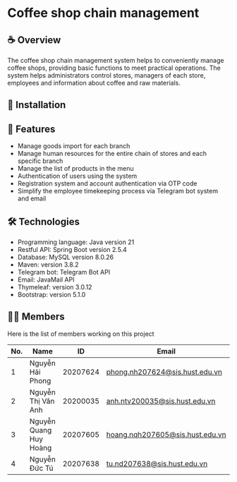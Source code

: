 # Coffee shop chain management

## ☕️ Overview

The coffee shop chain management system helps to conveniently manage coffee shops, providing basic functions to meet practical operations. The system helps administrators control stores, managers of each store, employees and information about coffee and raw materials.

## 📌 Installation

## 📣 Features

- Manage goods import for each branch
- Manage human resources for the entire chain of stores and each specific branch
- Manage the list of products in the menu
- Authentication of users using the system
- Registration system and account authentication via OTP code
- Simplify the employee timekeeping process via Telegram bot system and email

## 🛠 Technologies

- Programming language: Java version 21
- Restful API: Spring Boot version 2.5.4
- Database: MySQL version 8.0.26
- Maven: version 3.8.2
- Telegram bot: Telegram Bot API
- Email: JavaMail API
- Thymeleaf: version 3.0.12
- Bootstrap: version 5.1.0

## 🧑‍🎓 Members
Here is the list of members working on this project

| No. | Name                   | ID       | Email                           |
|-----|------------------------|----------|---------------------------------|
| 1   | Nguyễn Hải Phong       | 20207624 | phong.nh207624@sis.hust.edu.vn  |
| 2   | Nguyễn Thị Vân Anh     | 20200035 | anh.ntv200035@sis.hust.edu.vn   |
| 3   | Nguyễn Quang Huy Hoàng | 20207605 | hoang.nqh207605@sis.hust.edu.vn |
| 4   | Nguyễn Đức Tú          | 20207638 | tu.nd207638@sis.hust.edu.vn     |